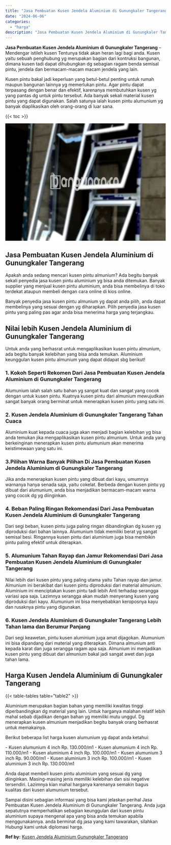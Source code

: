 ```yaml
---
title: "Jasa Pembuatan Kusen Jendela Aluminium di Gunungkaler Tangerang"
date: "2024-06-06"
categories: 
  - "harga"
description: "Jasa Pembuatan Kusen Jendela Aluminium di Gunungkaler Tangerang. Sampai disini sebagian informasi yang bisa kami jelaskan perihal Jasa Pembuatan Kusen Jendel..."
---
```


**Jasa Pembuatan Kusen Jendela Aluminium di Gunungkaler Tangerang** – Mendengar istileh kusen Tentunya tidak akan heran lagi bagi anda. Kusen yaitu sebuah penghubung yg merupakan bagian dari kontruksi bangunan, dimana kusen tadi dapat dihubungkan dg sebagian ragam benda semisal pintu, jendela dan bermacam-macam macam jendela yang lain.

Kusen pintu bakal jadi keperluan yang betul-betul penting untuk rumah maupun bangunan lainnya yg memerlukan pintu. Agar pintu dapat terpasang dengan benar dan efektif, karenanya membutuhkan kusen yg yang pantas dg untuk pintu tersebut. Ada banyak sekali material kusen pintu yang dapat digunakan. Salah satunya ialah kusen pintu alumunium yg banyak diaplikasikan oleh orang-orang di luar sana.

{{< toc >}}

![Jasa Pembuatan Kusen Jendela Aluminium di Gunungkaler Tangerang](/images/harga-kusen-jendela-alumunium-28.png)

## Jasa Pembuatan Kusen Jendela Aluminium di Gunungkaler Tangerang

Apakah anda sedang mencari kusen pintu almunium? Ada begitu banyak sekali penyedia jasa kusen pintu aluminium yg bisa anda ditemukan. Banyak supplier yang menjual kusen pintu aluminium, anda bisa membelinya di toko terdekat ataupun membeli dengan cara online di kios online.

Banyak penyedia jasa kusen pintu almunium yg dapat anda pilih, anda dapat membelinya yang sesuai dengan yg diharapkan. Pilih penyedia jasa kusen pintu yang paling pas agar anda bisa menerima harga yang terjangkau.

## Nilai lebih Kusen Jendela Aluminium di Gunungkaler Tangerang

Untuk anda yang berhasrat untuk mengaplikasikan kusen pintu almunium, ada begitu banyak kelebihan yang bisa anda temukan. Aluminium keunggulan kusen pintu almunium yang dapat didapat sbg berikut!

### 1\. Kokoh Seperti Rekomen Dari Jasa Pembuatan Kusen Jendela Aluminium di Gunungkaler Tangerang

Alumunium ialah salah satu bahan yg sangat kuat dan sangat yang cocok dengan untuk kusen pintu. Kuatnya kusen pintu dari almunium mewujudkan sangat banyak orang berminat untuk menerapkan kusen pintu yang satu ini.

### 2\. Kusen Jendela Aluminium di Gunungkaler Tangerang Tahan Cuaca

Aluminium kuat kepada cuaca juga akan menjadi bagian kelebihan yg bisa anda temukan jika mengaplikasikan kusen pintu almunium. Untuk anda yang berkeinginan menerapkan kusen pintu alumunium akan menerima keistimewaan yang satu ini.

### 3.Pilihan Warna Banyak Pilihan Di Jasa Pembuatan Kusen Jendela Aluminium di Gunungkaler Tangerang

Jika anda menerapkan kusen pintu yang dibuat dari kayu, umumnya warnanya hanya senada saja, yaitu cokelat. Berbeda dengan kusen pintu yg dibuat dari alumunium, anda bisa menjadikan bermacam-macam warna yang cocok dg yg diinginkan.

### 4\. Beban Paling Ringan Rekomendasi Dari Jasa Pembuatan Kusen Jendela Aluminium di Gunungkaler Tangerang

Dari segi beban, kusen pintu juga paling ringan dibandingkan dg kusen yg diproduksi dari bahan lainnya. Alumunium tidak memiliki berat yg sangat semisal besi. Ringannya kusen pintu dari aluminium juga bisa membikin pintu paling efektif untuk diterapkan.

### 5\. Alumunium Tahan Rayap dan Jamur Rekomendasi Dari Jasa Pembuatan Kusen Jendela Aluminium di Gunungkaler Tangerang

Nilai lebih dari kusen pintu yang paling utama yaitu Tahan rayap dan jamur. Almunium ini berakibat dari kusen pintu diproduksi dari material almunium. Aluminium ini menciptakan kusen pintu tadi lebih Anti terhadap serangga variasi apa saja. Lazimnya serangga akan mudah menyerang kusen yang diproduksi dari kayu. Alumunium ini bisa menyebabkan keroposnya kayu dan rusaknya pintu yang digunakan.

### 6\. Kusen Jendela Aluminium di Gunungkaler Tangerang Lebih Tahan lama dan Berumur Panjang

Dari segi keawetan, pintu kusen aluminium juga amat dijagokan. Alumunium ini bisa dipandang dari material yang diterapkan. Dimana almunium anti kepada karat dan juga serangga ragam apa saja. Almunium ini menjadikan kusen pintu yang dibuat dari almunium bakal jadi sangat awet dan juga tahan lama.

## Harga Kusen Jendela Aluminium di Gunungkaler Tangerang

{{< table-tables table="table2" >}}

Aluminium merupakan bagian bahan yang memiliki kwalitas tinggi diperbandingkan dg material yang lain. Untuk harganya malahan relatif lebih mahal sebab dijadikan dengan bahan yg memiliki mutu unggul. Dg menerapkan kusen almunium menjadikan begitu banyak orang berhasrat untuk memakainya.

Berikut beberapa list harga kusen alumunium yg dapat anda ketahui:

\- Kusen alumunium 4 inch Rp. 130.000/m1 - Kusen alumunium 4 inch Rp. 110.000/m1 - Kusen aluminium 4 inch Rp. 100.000/m1 - Kusen alumunium 3 inch Rp. 90.000/m1 - Kusen aluminium 3 inch Rp. 100.000/m1 - Kusen aluminium 3 inch Rp. 130.000/m1

Anda dapat membeli kusen pintu aluminium yang sesuai dg yang diinginkan. Masing-masing jenis memiliki kelebihan dan sisi negative tersendiri. Lazimnya kian mahal harganya karenanya semakin bagus kualitas dari kusen alumunium tersebut.

Sampai disini sebagian informasi yang bisa kami jelaskan perihal Jasa Pembuatan Kusen Jendela Aluminium di Gunungkaler Tangerang. Anda juga sepatutnya memperhatikan sebagian keunggulan dari kusen pintu aluminium supaya mengenal apa yang bisa anda temukan apabila menggunakannya. anda berminat dg jasa yang kami tawarakan, silahkan Hubungi kami untuk diplomasi harga.

**Ref by:** [Kusen Jendela Aluminium Gunungkaler Tangerang](https://id.wikipedia.org/wiki/Kusen)
